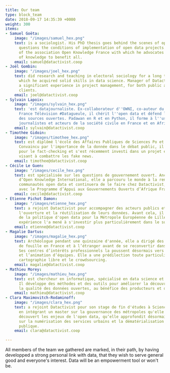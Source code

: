 ```yaml
---
title: Our team
type: block_team
date: 2018-09-17 14:35:39 +0000
weight: 300
items:
- Samuel Goëta:
    image: "/images/samuel_hex.png"
    text: is a sociologist. His PhD thesis goes behind the scenes of open data and
      questions the conditions of implementation of open data projects. He is a co-founder
      of the association Open Knowledge France with which he advocates for the opening
      of knowledge to benefit all.
    email: samuel@datactivist.coop
- Joël Gombin:
    image: "/images/joel_hex.png"
    text: did research and teaching in electoral sociology for a long time, during
      which he acquired solid skills in data science. Manager of Datactivist, he has
      a significant experience in project management, for both public and private
      clients.
    email: joel@datactivist.coop
- Sylvain Lapoix:
    image: "/images/sylvain_hex.png"
    text: 'est datajournaliste. Ex-collaborateur d''OWNI, co-auteur du programme de
      France Télévision #Datagueule, il chérit l''open data et défend la philosophie
      des sources ouvertes. Padawan en R et en Python, il forme à l''usage de la donnée
      journalistes et acteurs de la société civile en France et en Afrique francophone.'
    email: sylvain@datactivist.coop
- Timothée Gidoin:
    image: "/images/timothee_hex.png"
    text: est diplômé l'école des Affaires Publiques de Sciences Po et de l'Edhec.
      Convaincu par l'importance de la donnée dans le débat public, il se passionne
      pour le fact-checking et s'est récemment investi dans un projet entrepreneurial
      visant à combattre les fake news.
    email: timothee@datactivist.coop
- Cécile Le Guen:
    image: "/images/cecile_hex.png"
    text: est spécialisée sur les questions de gouvernement ouvert. Ancienne salariée
      d’Open Knowledge International, elle a parcouru le monde à la rencontre des
      communautés open data et continuera de le faire chez Datactivist, notamment
      avec le Programme d’Appui aux Gouvernements Ouverts d’Afrique Francophone.
    email: cecile@datactivist.coop
- Etienne Pichot Damon:
    image: "/images/etienne_hex.png"
    text: a rejoint Datactivist pour accompagner des acteurs publics et privés dans
      l'ouverture et la réutilisation de leurs données. Avant cela, il a été en charge
      de la politique d'open data pour la Métropole Européenne de Lille, et cette
      expérience l'a mené à s'investir plus particulièrement dans le sujet des transports.
    email: etienne@datactivist.coop
- Magalie Dartus:
    image: "/images/magalie_hex.png"
    text: Archéologue pendant une quinzaine d'année, elle a dirigé des opérations
      de fouille en France et à l’étranger avant de se reconvertir dans la géomatique.
      Ses centres d’intérêts professionnels la poussent désormais vers l’open data
      et l’animation d’équipes. Elle a une prédilection toute particulière pour la
      cartographie libre et le crowdsourcing.
    email: magalie@datactivist.coop
- Mathieu Morey:
    image: "/images/mathieu_hex.png"
    text: est chercheur en informatique, spécialisé en data science et machine learning.
      Il développe des méthodes et des outils pour améliorer la découvrabilité et
      la qualité des données ouvertes, au bénéfice des producteurs et des réutilisateurs.
    email: mathieu@datactivist.coop
- Clara Maximovitch-Rodaminoff:
    image: "/images/clara_hex.png"
    text: a rejoint Datactivist pour son stage de fin d'études à Sciences Po. C'est
      en intégrant un master sur la gouvernance des métropoles qu'elle a finalement
      découvert les enjeux de l'open data, qu’elle approfondit désormais en travaillant
      sur la numérisation des services urbains et la dématérialisation de la commande
      publique.
    email: clara@datactivist.coop

---
```

All members of the team we gathered are marked, in their path, by having developped a strong personal link with data, that they wish to serve general good and everyone's interest. Data will be an empowerment tool or won't be.